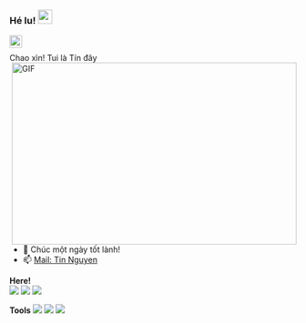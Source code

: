 ### Hé lu! <img src="https://media.giphy.com/media/hvRJCLFzcasrR4ia7z/giphy.gif" width="25px">

<a href="https://www.linkedin.com/in/tinnguyennct/">
  <img align="left" alt="TinNguyen LinkedIN" width="22px" src="https://raw.githubusercontent.com/peterthehan/peterthehan/master/assets/linkedin.svg" />
</a>

<br />

Chao xìn! Tui là Tín đây
  <img align="right" alt="GIF" src="https://github.com/abhisheknaiidu/abhisheknaiidu/blob/master/code.gif?raw=true" width="500" height="320" />
  
- 💬 Chúc một ngày tốt lành!
- 📫 [Mail: Tin Nguyen](mailto:chanhtinvt54@gmail.com)

**Here!**  
![](https://img.shields.io/badge/OS-Linux-informational?style=flat&logo=linux&logoColor=white&color=2bbc8a)
![](https://img.shields.io/badge/Code-Python-informational?style=flat&logo=python&logoColor=white&color=2bbc8a)
![](https://img.shields.io/badge/Shell-Bash-informational?style=flat&logo=gnu-bash&logoColor=white&color=2bbc8a)

**Tools**
![](https://img.shields.io/badge/Tools-Docker-informational?style=flat&logo=docker&logoColor=white&color=2bbc8a)
![](https://img.shields.io/badge/Tools-Ansible-blue)
![](https://img.shields.io/badge/Tools-ELK-yellowgreen)




